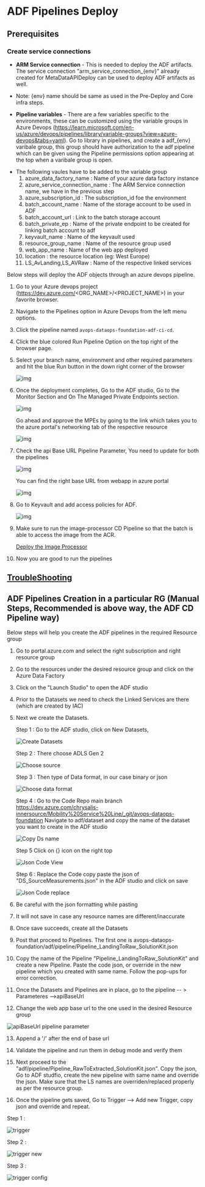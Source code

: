 # ADF Pipelines Deploy

## Prerequisites

### Create service connections
- **ARM Service connection** - This is needed to deploy the ADF artifacts. The service connection "arm_service_connection_{env}" already created for MetaDataAPIDeploy can be used to deploy ADF artifacts as well.
* Note: {env} name should be same as used in the Pre-Deploy and Core infra steps.

- **Pipeline variables** - There are a few variables specific to the environments, these can be customized using the variable groups in Azure Devops (https://learn.microsoft.com/en-us/azure/devops/pipelines/library/variable-groups?view=azure-devops&tabs=yaml). Go to library in pipelines, and create a adf_{env} varibale group, this group should have authorization to the adf pipeline which can be given using the Pipeline permissions option appearing at the top when a varibale group is open. 
* The following vaules have to be added to the variable group
    1. azure_data_factory_name : Name of your azure data factory instance
    2. azure_service_connection_name : The ARM Service connection name, we have in the previous step
    3. azure_subscription_id : The subscription_id foe the environment
    4. batch_account_name : Name of the storage account to be used in ADF
    5. batch_account_url : Link to the batch storage account
    6. batch_private_ep : Name of the private endpoint to be created for linking batch account to adf
    7. keyvault_name : Name of the keyvault used
    8. resource_group_name : Name of the resource group used
    9. web_app_name : Name of the web app deployed
    10. location : the resource location (eg: West Europe)
    11. LS_AvLanding,LS_AVRaw : Name of the respective linked services

Below steps will deploy the ADF objects through an azure devops pipeline.

1. Go to your Azure devops project (https://dev.azure.com/<ORG_NAME>/<PROJECT_NAME>) in your favorite browser.

2. Navigate to the Pipelines option in Azure Devops from the left menu options.

3. Click the pipeline named `avops-dataops-foundation-adf-ci-cd`.

4. Click the blue colored Run Pipeline Option on the top right of the browser page.

5. Select your branch name, environment and other required parameters and hit the blue Run button in the down right corner of the browser

   ![img](images/runPipeline.png)

6. Once the deployment completes, Go to the ADF studio, Go to the Monitor Section and On The Managed Private Endpoints section.

   ![img](images/MPEcheckApproval.png)

   Go ahead and approve the MPEs by going to the link which takes you to the azure portal's networking tab of the respective resource

   ![img](images/approvalLink.png)

7. Check the api Base URL Pipeline Parameter, You need to update for both the pipelines

   ![img](images/apiBaseUrl.png)

   You can find the right base URL from webapp in azure portal

   ![img](images/apiBaseUrlFromPortal.png)

8. Go to Keyvault and add access policies for ADF. 

   ![img](images/accessPolicyForADFApplication.png)

9. Make sure to run the image-processor CD Pipeline so that the batch  is able to access the image from the ACR.  

   [Deploy the Image Processor](docs/QuickStart/ImageProcessor/ImageProcessorDeploy.md)

10. Now you are good to   run the pipelines


## [TroubleShooting](TroubleShooting.md)


## ADF Pipelines Creation in a particular RG (Manual Steps, Recommended is above way, the ADF CD Pipeline way)

Below steps will help you create the ADF pipelines in the required Resource group

1. Go to portal.azure.com and select the right subscription and right resource group

2. Go to the resources under the desired resource group and click on the Azure Data Factory

3. Click on the "Launch Studio" to open the ADF studio

4. Prior to the Datasets we need to check the Linked Services are there (which are created by IAC)

5. Next we create the Datasets.

   Step 1 : Go to the ADF studio, click on New Datasets,

   ![Create Datasets](images/createDataset.png)

   Step 2 : There choose ADLS Gen 2

   ![Choose source](images/adf-createdataset-step1.png)

   Step 3 : Then type of Data format, in our case binary or json

   ![Choose data format](images/selectDataFormat.png)

   Step 4 : Go to the Code Repo main branch https://dev.azure.com/chrysalis-innersource/Mobility%20Service%20Line/_git/avops-dataops-foundation
   Navigate to adf/dataset and copy the name of the dataset you want to create in the ADF studio


   ![Copy Ds name](images/CopyDSNameFromCodebase.png)

   Step 5  Click on {} icon on the right top 

   ![Json Code View](images/ViewJsonCodeForDataset.png)

   Step 6 : Replace the Code copy paste the json of "DS_SourceMeasurements.json" in the ADF studio and click on save

   ![Json Code replace](images/ReplaceDSCode.png)

 
6. Be careful with the json formatting while pasting 

7. It will not save in case any resource names are different/inaccurate

8. Once save succeeds, create all the Datasets

9. Post that proceed to Pipelines. The first one is avops-dataops-foundation/adf/pipeline/Pipeline_LandingToRaw_SolutionKit.json

10. Copy the name of the Pipeline "Pipeline_LandingToRaw_SolutionKit" and create a new Pipeline. Paste the code json, or override in the new pipeline which you created with same name. Follow the pop-ups for error correction.

11. Once the Datasets and Pipelines are in place, go to the pipeline -- > Parameteres -->apiBaseUrl 

12. Change the web app base url to the one used in the desired Resource group

   ![apiBaseUrl pipeline parameter](images/baseurlForApi.png)

13. Append a '/' after the end of base url

14. Validate the pipeline and run them in debug mode and verify them

15. Next proceed to the "adf/pipeline/Pipeline_RawToExtracted_SolutionKit.json". Copy the json, Go to ADF studfio, create the new pipeline with same name and override the json. Make sure that the LS names are overriden/replaced properly as per the resource group.

16. Once the pipeline gets saved, Go to Trigger --> Add new Trigger, copy json and override and repeat.

   Step 1 :

   ![trigger](images/trigger.png)

   Step 2 : 

   ![trigger new](images/trigger_new.png)

   Step 3 : 

   ![trigger config](images/triggerConfig.png)

